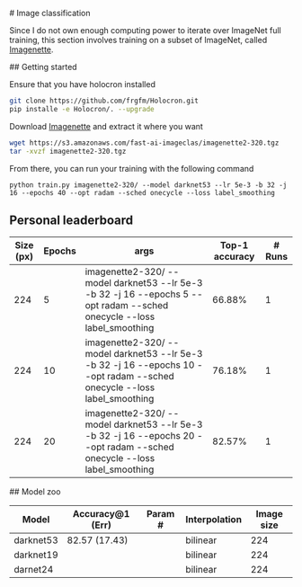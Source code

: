 # Image classification

Since I do not own enough computing power to iterate over ImageNet full training, this section involves training on a subset of ImageNet, called [Imagenette](https://github.com/fastai/imagenette).

## Getting started

Ensure that you have holocron installed

```bash
git clone https://github.com/frgfm/Holocron.git
pip installe -e Holocron/. --upgrade
```

Download [Imagenette](https://s3.amazonaws.com/fast-ai-imageclas/imagenette2-320.tgz) and extract it where you want

```bash
wget https://s3.amazonaws.com/fast-ai-imageclas/imagenette2-320.tgz
tar -xvzf imagenette2-320.tgz
```

From there, you can run your training with the following command

```
python train.py imagenette2-320/ --model darknet53 --lr 5e-3 -b 32 -j 16 --epochs 40 --opt radam --sched onecycle --loss label_smoothing
```



## Personal leaderboard

| Size (px) | Epochs | args                                                         | Top-1 accuracy | # Runs |
| --------- | ------ | ------------------------------------------------------------ | -------------- | ------ |
| 224       | 5      | imagenette2-320/ --model darknet53 --lr 5e-3 -b 32 -j 16 --epochs 5 --opt radam --sched onecycle --loss label_smoothing | 66.88%         | 1      |
| 224       | 10     | imagenette2-320/ --model darknet53 --lr 5e-3 -b 32 -j 16 --epochs 10 --opt radam --sched onecycle --loss label_smoothing | 76.18%         | 1      |
| 224       | 20     | imagenette2-320/ --model darknet53 --lr 5e-3 -b 32 -j 16 --epochs 20 --opt radam --sched onecycle --loss label_smoothing | 82.57%         | 1      |



## Model zoo

| Model     | Accuracy@1 (Err) | Param # | Interpolation | Image size |
| --------- | ---------------- | ------- | ------------- | ---------- |
| darknet53 | 82.57 (17.43)    |         | bilinear      | 224        |
| darknet19 |                  |         | bilinear      | 224        |
| darnet24  |                  |         | bilinear      | 224        |

